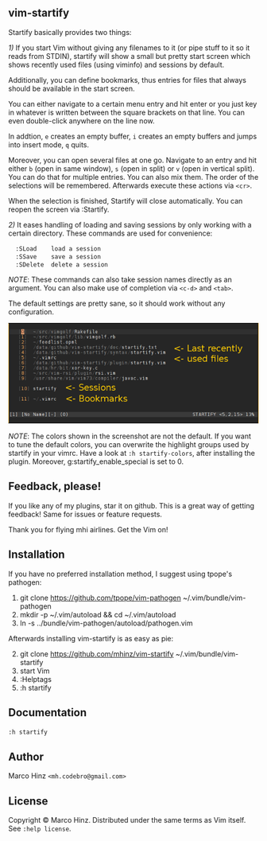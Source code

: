 vim-startify
------------

Startify basically provides two things:

_1)_ If you start Vim without giving any filenames to it (or pipe stuff to it so
   it reads from STDIN), startify will show a small but pretty start screen
   which shows recently used files (using viminfo) and sessions by default.

   Additionally, you can define bookmarks, thus entries for files that always
   should be available in the start screen.

   You can either navigate to a certain menu entry and hit enter or you just
   key in whatever is written between the square brackets on that line. You
   can even double-click anywhere on the line now.

   In addtion, `e` creates an empty buffer, `i` creates an empty buffers and
   jumps into insert mode, `q` quits.

   Moreover, you can open several files at one go. Navigate to an entry and
   hit either `b` (open in same window), `s` (open in split) or `v` (open in
   vertical split). You can do that for multiple entries. You can also mix
   them. The order of the selections will be remembered. Afterwards execute
   these actions via `<cr>`.

   When the selection is finished, Startify will close automatically. You can
   reopen the screen via :Startify.

_2)_ It eases handling of loading and saving sessions by only working with a
   certain directory. These commands are used for convenience:

      :SLoad    load a session
      :SSave    save a session
      :SDelete  delete a session

_NOTE_: These commands can also take session names directly as an argument. You can
also make use of completion via `<c-d>` and `<tab>`.

The default settings are pretty sane, so it should work without any
configuration.

![Example:startify in action](https://github.com/mhinz/vim-startify/raw/master/startify.png)

_NOTE_: The colors shown in the screenshot are not the default. If you want to
tune the default colors, you can overwrite the highlight groups used by startify
in your vimrc. Have a look at `:h startify-colors`, after installing the plugin.
Moreover, g:startify_enable_special is set to 0.

Feedback, please!
-----------------

If you like any of my plugins, star it on github. This is a great way of getting
feedback! Same for issues or feature requests.

Thank you for flying mhi airlines. Get the Vim on!

Installation
------------

If you have no preferred installation method, I suggest using tpope's pathogen:

1. git clone https://github.com/tpope/vim-pathogen ~/.vim/bundle/vim-pathogen
1. mkdir -p ~/.vim/autoload && cd ~/.vim/autoload
1. ln -s ../bundle/vim-pathogen/autoload/pathogen.vim

Afterwards installing vim-startify is as easy as pie:

2. git clone https://github.com/mhinz/vim-startify ~/.vim/bundle/vim-startify
2. start Vim
2. :Helptags
2. :h startify

Documentation
-------------

`:h startify`

Author
------

Marco Hinz `<mh.codebro@gmail.com>`

License
-------

Copyright © Marco Hinz. Distributed under the same terms as Vim itself. See
`:help license`.
